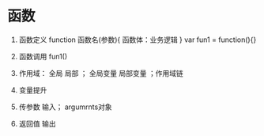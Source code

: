 # 函数
1. 函数定义  function 函数名(参数){ 函数体：业务逻辑 }
            var fun1 = function(){}
2. 函数调用 fun1()

3. 作用域： 全局  局部 ；  全局变量  局部变量   ；作用域链

4. 变量提升

5. 传参数  输入；  argumrnts对象

6. 返回值  输出